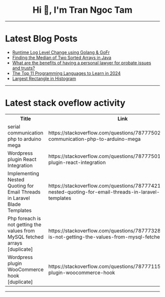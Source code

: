 <h1 align="center">Hi 👋, I'm Tran Ngoc Tam</h1>

---

# Latest Blog Posts 
<!-- BLOG-POST-LIST:START -->
- [Runtime Log Level Change using Golang &amp; GoFr](https://dev.to/aryanmehrotra/remote-runtime-log-level-change-using-golang-gofr-54d8)
- [Finding the Median of Two Sorted Arrays in Java](https://dev.to/codeswithpankaj/finding-the-median-of-two-sorted-arrays-in-java-j8h)
- [What are the benefits of having a personal lawyer for probate issues and trusts?](https://dev.to/lawyer_sonia_b1ca6e0dce15/what-are-the-benefits-of-having-a-personal-lawyer-for-probate-issues-and-trusts-3ljc)
- [The Top 11 Programming Languages to Learn in 2024](https://dev.to/e-tech/the-top-11-programming-languages-to-learn-in-2024-j34)
- [Largest Rectangle in Histogram](https://dev.to/codeswithpankaj/largest-rectangle-in-histogram-5din)
<!-- BLOG-POST-LIST:END -->

---

# Latest stack oveflow activity
<table>
  <tr><th>Title</th><th>Link</th></tr>
  <!-- STACKOVERFLOW:START --><tr><td>serial communication php to arduino mega</td><td>https://stackoverflow.com/questions/78777502/serial-communication-php-to-arduino-mega</td></tr><tr><td>Wordpress plugin React Integration</td><td>https://stackoverflow.com/questions/78777501/wordpress-plugin-react-integration</td></tr><tr><td>Implementing Nested Quoting for Email Threads in Laravel Blade Templates</td><td>https://stackoverflow.com/questions/78777421/implementing-nested-quoting-for-email-threads-in-laravel-blade-templates</td></tr><tr><td>Php foreach is not getting the values from MySQL fetched arrays [duplicate]</td><td>https://stackoverflow.com/questions/78777328/php-foreach-is-not-getting-the-values-from-mysql-fetched-arrays</td></tr><tr><td>Wordpress plugin WooCommerce hook [duplicate]</td><td>https://stackoverflow.com/questions/78777115/wordpress-plugin-woocommerce-hook</td></tr><!-- STACKOVERFLOW:END -->
</table>

---


